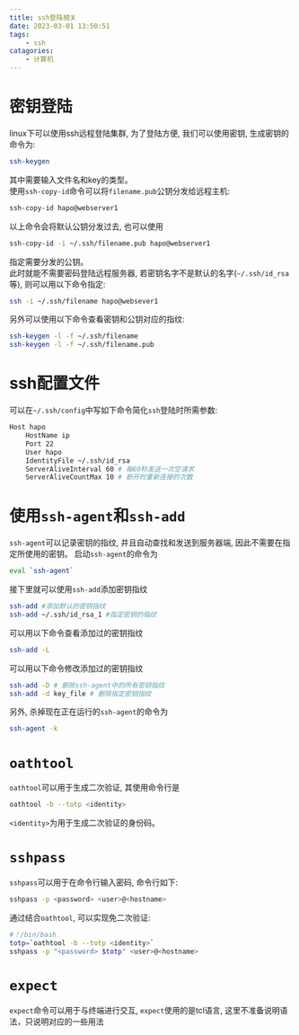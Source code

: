 ```yaml
---
title: ssh登陆相关
date: 2023-03-01 13:50:51
tags:
    - ssh
catagories:
    - 计算机
---
```

# 密钥登陆
linux下可以使用ssh远程登陆集群, 为了登陆方便, 我们可以使用密钥, 生成密钥的命令为:
```bash
ssh-keygen
```
其中需要输入文件名和key的类型。  
使用`ssh-copy-id`命令可以将`filename.pub`公钥分发给远程主机:
```bash
ssh-copy-id hapo@webserver1
```
以上命令会将默认公钥分发过去, 也可以使用
```bash
ssh-copy-id -i ~/.ssh/filename.pub hapo@webserver1
```
指定需要分发的公钥。  
此时就能不需要密码登陆远程服务器, 若密钥名字不是默认的名字(`~/.ssh/id_rsa`等), 则可以用以下命令指定:
```bash
ssh -i ~/.ssh/filename hapo@websever1
```
另外可以使用以下命令查看密钥和公钥对应的指纹:
```bash
ssh-keygen -l -f ~/.ssh/filename
ssh-keygen -l -f ~/.ssh/filename.pub
```
# ssh配置文件
可以在`~/.ssh/config`中写如下命令简化`ssh`登陆时所需参数:
```bash
Host hapo
    HostName ip
    Port 22
    User hapo
    IdentityFile ~/.ssh/id_rsa
    ServerAliveInterval 60 # 每60秒发送一次空请求
    ServerAliveCountMax 10 # 断开时重新连接的次数
```

# 使用`ssh-agent`和`ssh-add`
`ssh-agent`可以记录密钥的指纹, 并且自动查找和发送到服务器端, 因此不需要在指定所使用的密钥。
启动`ssh-agent`的命令为
```bash
eval `ssh-agent`
```
接下里就可以使用`ssh-add`添加密钥指纹
```bash
ssh-add #添加默认的密钥指纹
ssh-add ~/.ssh/id_rsa_1 #指定密钥的指纹
```
可以用以下命令查看添加过的密钥指纹
```bash
ssh-add -L
```
可以用以下命令修改添加过的密钥指纹
```bash
ssh-add -D # 删除ssh-agent中的所有密钥指纹
ssh-add -d key_file # 删除指定密钥指纹
```
另外, 杀掉现在正在运行的`ssh-agent`的命令为
```bash
ssh-agent -k
```
# `oathtool`
`oathtool`可以用于生成二次验证, 其使用命令行是
```bash
oathtool -b --totp <identity>
```
`<identity>`为用于生成二次验证的身份码。

# `sshpass`
`sshpass`可以用于在命令行输入密码, 命令行如下:
```bash
sshpass -p <password> <user>@<hostname>
```
通过结合`oathtool`, 可以实现免二次验证:
```bash
#！/bin/bash
totp=`oathtool -b --totp <identity>`
sshpass -p "<password> $totp" <user>@<hostname>
```

# `expect`
`expect`命令可以用于与终端进行交互, `expect`使用的是tcl语言, 这里不准备说明语法，只说明对应的一些用法
